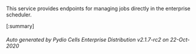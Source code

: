 






This service provides endpoints for managing jobs directly in the enterprise scheduler.

[:summary]

###### Auto generated by Pydio Cells Enterprise Distribution v2.1.7-rc2 on 22-Oct-2020
